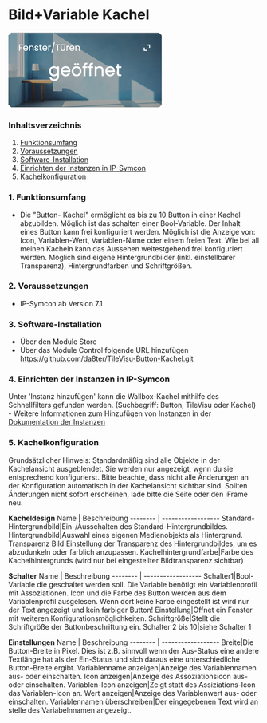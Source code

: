 # Bild+Variable Kachel

![Bild+Variable Kachel](https://github.com/da8ter/images/blob/1c5fe63e9757e81e6d8c4c84a63e0b39fa00247c/variable_bild.jpg)


### Inhaltsverzeichnis

1. [Funktionsumfang](#1-funktionsumfang)
2. [Voraussetzungen](#2-voraussetzungen)
3. [Software-Installation](#3-software-installation)
4. [Einrichten der Instanzen in IP-Symcon](#4-einrichten-der-instanzen-in-ip-symcon)
5. [Kachelkonfiguration](#5-Kachelkonfiguration)

### 1. Funktionsumfang

* Die "Button- Kachel" ermöglicht es bis zu 10 Button in einer Kachel abzubilden. Möglich ist das schalten einer Bool-Variable. Der Inhalt eines Button kann frei konfiguriert werden. Möglich ist die Anzeige von: Icon, Variablen-Wert, Variablen-Name oder einem freien Text. Wie bei all meinen Kacheln kann das Aussehen weitestgehend frei konfiguriert werden. Möglich sind eigene Hintergrundbilder (inkl. einstellbarer Transparenz), Hintergrundfarben und Schriftgrößen.

### 2. Voraussetzungen

- IP-Symcon ab Version 7.1

### 3. Software-Installation

* Über den Module Store
* Über das Module Control folgende URL hinzufügen
https://github.com/da8ter/TileVisu-Button-Kachel.git


### 4. Einrichten der Instanzen in IP-Symcon

 Unter 'Instanz hinzufügen' kann die Wallbox-Kachel mithilfe des Schnellfilters gefunden werden. (Suchbegriff: Button, TileVisu oder Kachel)  
	- Weitere Informationen zum Hinzufügen von Instanzen in der [Dokumentation der Instanzen](https://www.symcon.de/service/dokumentation/konzepte/instanzen/#Instanz_hinzufügen)

### 5. Kachelkonfiguration

Grundsätzlicher Hinweis:
Standardmäßig sind alle Objekte in der Kachelansicht ausgeblendet. Sie werden nur angezeigt, wenn du sie entsprechend konfigurierst. Bitte beachte, dass nicht alle Änderungen an der Konfiguration automatisch in der Kachelansicht sichtbar sind. Sollten Änderungen nicht sofort erscheinen, lade bitte die Seite oder den iFrame neu.

__Kacheldesign__
Name     | Beschreibung
-------- | ------------------
Standard-Hintergrundbild|Ein-/Ausschalten des Standard-Hintergrundbildes.
Hintergrundbild|Auswahl eines eigenen Medienobjekts als Hintergrund.
Transparenz Bild|Einstellung der Transparenz des Hintergrundbildes, um es abzudunkeln oder farblich anzupassen. 
Kachelhintergrundfarbe|Farbe des Kachelhintergrunds (wird nur bei eingestellter Bildtransparenz sichtbar)

__Schalter__
Name     | Beschreibung
-------- | ------------------
Schalter1|Bool-Variable die geschaltet werden soll. Die Variable benötigt ein Variablenprofil mit Assoziationen. Icon und die Farbe des Button werden aus dem Variablenprofil ausgelesen. Wenn dort keine Farbe eingestellt ist wird nur der Text angezeigt und kein farbiger Button!
Einstellung|Öffnet ein Fenster mit weiteren Konfigurationsmöglichkeiten.
Schriftgröße|Stellt die Schriftgröße der Buttonbeschriftung ein.
Schalter 2 bis 10|siehe Schalter 1

__Einstellungen__
Name     | Beschreibung
-------- | ------------------
Breite|Die Button-Breite in Pixel. Dies ist z.B. sinnvoll wenn der Aus-Status eine andere Textlänge hat als der Ein-Status und sich daraus eine unterschiedliche Button-Breite ergibt.
Variablenname anzeigen|Anzeige des Variablennamen aus- oder einschalten.
Icon anzeigen|Anzeige des Assoziationsicon aus- oder einschalten.
Variablen-Icon anzeigen|Zeigt statt des Assiziations-Icon das Variablen-Icon an.
Wert anzeigen|Anzeige des Variablenwert aus- oder einschalten.
Variablennamen überschreiben|Der eingegebenen Text wird an stelle des Variabelnnamen angezeigt.
